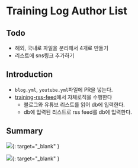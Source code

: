 # Training Log Author List

## Todo

- 해외, 국내로 파일을 분리해서 4개로 만들기
- 리스트에 sns링크 추가하기

## Introduction

- `blog.yml`, `youtube.yml`파일에 PR을 넣는다.
- [training-rss-feed](https://github.com/Yangeok/training-rss-feed)에서 자체로직을 수행한다
  - 블로그와 유튜브 리스트를 읽어 db에 입력한다.
  - db에 입력된 리스트로 rss feed를 db에 입력한다.

## Summary

[![](https://res.cloudinary.com/yangeok/image/upload/v1554888938/training-log/11.jpg)](https://res.cloudinary.com/yangeok/image/upload/v1554888938/training-log/11.jpg){: target="\_blank" }

[![](https://res.cloudinary.com/yangeok/image/upload/v1558403801/portfolio/screencapture-training-front-netlify-2019-05-21-10_54_21.png)](https://res.cloudinary.com/yangeok/image/upload/v1558403801/portfolio/screencapture-training-front-netlify-2019-05-21-10_54_21.png){: target="\_blank" }
